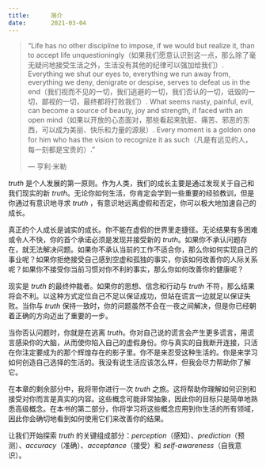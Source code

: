 ```yaml
---
title:      简介
date:       2021-03-04
---
```




> “Life has no other discipline to impose, if we would but realize it, than to accept life unquestioningly（如果我们愿意认识到这一点，那么除了毫无疑问地接受生活之外，生活没有其他的纪律可以强加给我们）. Everything we shut our eyes to, everything we run away from, everything we deny, denigrate or despise, serves to defeat us in the end（我们视而不见的一切，我们逃避的一切，我们否认的一切，诋毁的一切，鄙视的一切，最终都将打败我们）. What seems nasty, painful, evil, can become a source of beauty, joy and strength, if faced with an open mind（如果以开放的心态面对，那些看起来肮脏、痛苦、邪恶的东西，可以成为美丽、快乐和力量的源泉）. Every moment is a golden one for him who has the vision to recognize it as such（凡是有远见的人，每一刻都是宝贵的）.” 
>
> — 亨利·米勒

*truth* 是个人发展的第一原则。作为人类，我们的成长主要是通过发现关于自己和我们现实的新 *truth*。无论你如何生活，你肯定会学到一些重要的经验教训，但是你通过有意识地寻求 *truth* ，有意识地远离虚假和否定，你可以极大地加速自己的成长。

真正的个人成长是诚实的成长。你不能在虚假的世界里走捷径。无论结果有多困难或令人不快，你的首个承诺必须是发现并接受新的 *truth*。如果你不承认问题存在，就无法解决问题。如果你不承认当前的工作不适合你，那么你如何实现自己的事业呢？如果你拒绝接受自己感到空虚和孤独的事实，你该如何改善你的人际关系呢？如果你不接受你当前习惯对你不利的事实，那么你如何改善你的健康呢？

现实是 *truth* 的最终仲裁者。如果你的思想、信念和行动与 *truth* 不符，那么结果将会不利。以这种方式定位自己不足以保证成功，但站在谎言一边就足以保证失败。当你与 *truth* 保持一致时，你的问题虽然不会在一夜之间解决，但是你已经朝着正确的方向迈出了重要的一步。

当你否认问题时，你就是在逃离 *truth*。你对自己说的谎言会产生更多谎言，用谎言感染你的大脑，从而使你陷入自己的虚假身份。你与真实的自我断开连接，只活在你注定要成为的那个辉煌存在的影子里。你不是来忍受这种生活的。你是来学习如何创造自己选择的生活的。我没有说生活应该怎么样，但我会尽力帮助你了解它。

在本章的剩余部分中，我将带你进行一次 *truth* 之旅。这将帮助你理解如何识别和接受对你而言是真实的内容。这些概念可能非常抽象，因此你的目标只是简单地熟悉高级概念。在本书的第二部分，你将学习将这些概念应用到你生活的所有领域，因此你会确切地看到如何使用它们来改善你的结果。

让我们开始探索 *truth* 的关键组成部分：*perception*（感知）、*prediction*（预测）、*accuracy*（准确）、*acceptance*（接受）和 *self-awareness*（自我意识）。
